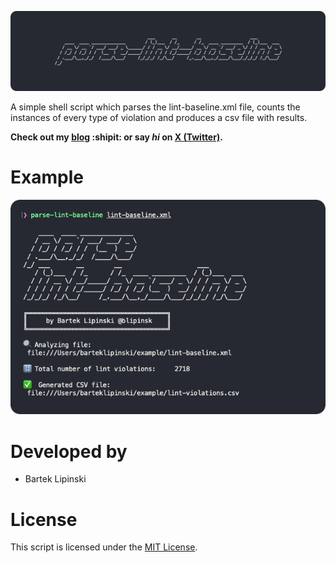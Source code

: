 ![parse-lint-baseline](/img/banner.png)

A simple shell script which parses the lint-baseline.xml file, counts the instances of every type of violation and produces a csv file with results.

**Check out my [blog](https://medium.com/@blipinsk) :shipit: or say *hi* on [X (Twitter)](https://x.com/blipinsk).**

Example
=======
![example](/img/example.png)


Developed by
============
 * Bartek Lipinski

License
=======

This script is licensed under the [MIT License](LICENSE).